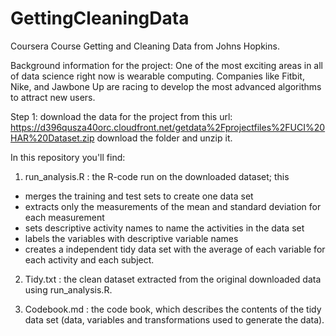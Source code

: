 # GettingCleaningData
Coursera Course Getting and Cleaning Data from Johns Hopkins.

Background information for the project:
One of the most exciting areas in all of data science right now is wearable computing. Companies like Fitbit, Nike, and Jawbone Up are racing to develop the most advanced algorithms to attract new users. 

Step 1: download the data for the project from this url:
https://d396qusza40orc.cloudfront.net/getdata%2Fprojectfiles%2FUCI%20HAR%20Dataset.zip
download the folder and unzip it.

In this repository you'll find:
1. run_analysis.R : the R-code run on the downloaded dataset; this
- merges the training and test sets to create one data set
- extracts only the measurements of the mean and standard deviation for each measurement
- sets descriptive activity names to name the activities in the data set
- labels the variables with descriptive variable names
- creates a independent tidy data set with the average of each variable for each activity and each subject.

2. Tidy.txt : the clean dataset extracted from the original downloaded data using run_analysis.R.

3. Codebook.md : the code book, which describes the contents of the tidy data set (data, variables and transformations used to generate the data).
